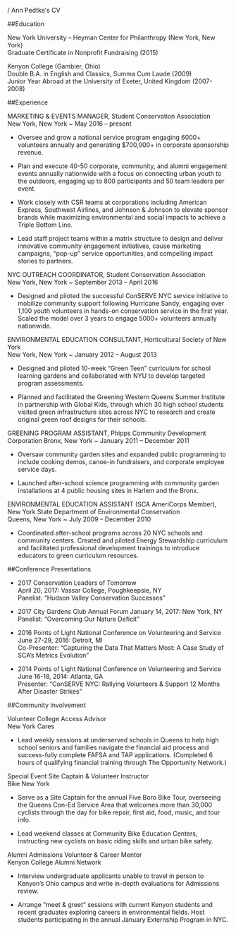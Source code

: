 / Ann Pedtke's CV

##Education

New York University – Heyman Center for Philanthropy (New York, New York)  
Graduate Certificate in Nonprofit Fundraising (2015)

Kenyon College (Gambier, Ohio)  
Double B.A. in English and Classics, Summa Cum Laude (2009)  
Junior Year Abroad at the University of Exeter, United Kingdom (2007-2008)

##Experience

MARKETING & EVENTS MANAGER, Student Conservation Association  
New York, New York     ~     May 2016 – present

- Oversee and grow a national service program engaging 6000+ volunteers annually and generating $700,000+ in corporate sponsorship revenue.

- Plan and execute 40-50 corporate, community, and alumni engagement events annually nationwide with a focus on connecting urban youth to the outdoors, engaging up to 800 participants and 50 team leaders per event.  

- Work closely with CSR teams at corporations including American Express, Southwest Airlines, and Johnson & Johnson to elevate sponsor brands while maximizing environmental and social impacts to achieve a Triple Bottom Line.

- Lead staff project teams within a matrix structure to design and deliver innovative community engagement initiatives, cause marketing campaigns, “pop-up” service opportunities, and compelling impact stories to partners.


NYC OUTREACH COORDINATOR, Student Conservation Association  
New York, New York     ~     September 2013 – April 2016

- Designed and piloted the successful ConSERVE NYC service initiative to mobilize community support following Hurricane Sandy, engaging over 1,100 youth volunteers in hands-on conservation service in the first year. Scaled the model over 3 years to engage 5000+ volunteers annually nationwide.


ENVIRONMENTAL EDUCATION CONSULTANT, Horticultural Society of New York  
New York, New York     ~     January 2012 – August 2013

- Designed and piloted 10-week “Green Teen” curriculum for school learning gardens and collaborated with NYU to develop targeted program assessments.

- Planned and facilitated the Greening Western Queens Summer Institute in partnership with Global Kids, through which 30 high school students visited green infrastructure sites across NYC to research and create original green roof designs for their schools.


GREENING PROGRAM ASSISTANT, Phipps Community Development Corporation
Bronx, New York     ~     January 2011 – December 2011 

- Oversaw community garden sites and expanded public programming to include cooking demos, canoe-in fundraisers, and corporate employee service days. 

- Launched after-school science programming with community garden installations at 4 public housing sites in Harlem and the Bronx.


ENVIRONMENTAL EDUCATION ASSISTANT (SCA AmeriCorps Member),  
New York State Department of Environmental Conservation   
Queens, New York     ~     July 2009 – December 2010

- Coordinated after-school programs across 20 NYC schools and community centers. Created and piloted Energy Stewardship curriculum and facilitated professional development trainings to introduce educators to green curriculum resources. 


##Conference Presentations

- 2017 Conservation Leaders of Tomorrow       
April 20, 2017: Vassar College, Poughkeepsie, NY  
Panelist: “Hudson Valley Conservation Successes”

- 2017 City Gardens Club Annual Forum
January 14, 2017: New York, NY  
Panelist: “Overcoming Our Nature Deficit”

- 2016 Points of Light National Conference on Volunteering and Service
June 27-29, 2016: Detroit, MI  
Co-Presenter: “Capturing the Data That Matters Most: A Case Study of SCA’s Metrics Evolution”

- 2014 Points of Light National Conference on Volunteering and Service
June 16-18, 2014: Atlanta, GA  
Presenter: “ConSERVE NYC: Rallying Volunteers & Support 12 Months After Disaster Strikes”

##Community Involvement

Volunteer College Access Advisor  
New York Cares

- Lead weekly sessions at underserved schools in Queens to help high school seniors and families navigate the financial aid process and success-fully complete FAFSA and TAP applications. (Completed 6 hours of qualifying financial training through The Opportunity Network.)


Special Event Site Captain & Volunteer Instructor  
Bike New York

- Serve as a Site Captain for the annual Five Boro Bike Tour, overseeing the Queens Con-Ed Service Area that welcomes more than 30,000 cyclists through the day for bike repair, first aid, food, music, and tour info. 

- Lead weekend classes at Community Bike Education Centers, instructing new cyclists on basic riding skills and urban bike safety.


Alumni Admissions Volunteer & Career Mentor  
Kenyon College Alumni Network

- Interview undergraduate applicants unable to travel in person to Kenyon’s Ohio campus and write in-depth evaluations for Admissions review.

- Arrange “meet & greet” sessions with current Kenyon students and recent graduates exploring careers in environmental fields. Host students participating in the annual January Externship Program in NYC.


